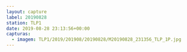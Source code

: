 ```yaml
---
layout: capture
label: 20190828
station: TLP1
date: 2019-08-28 23:13:56+00:00
capturas:
  - imagem: TLP1/2019/201908/20190828/M20190828_231356_TLP_1P.jpg
---
```

